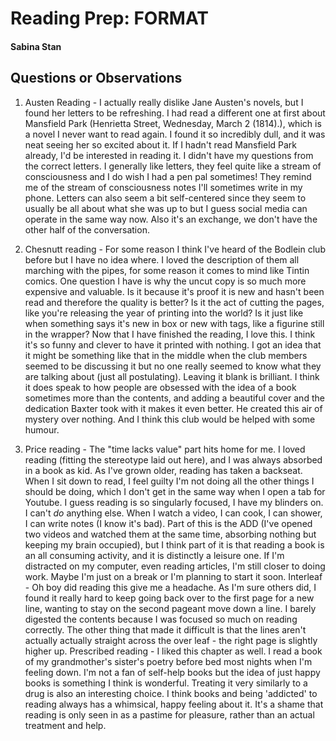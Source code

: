 # Reading Prep: FORMAT

#### Sabina Stan

## Questions or Observations

1. Austen Reading - I actually really dislike Jane Austen's novels, but I found her letters to be refreshing. I had read a different one at first about Mansfield Park (Henrietta Street, Wednesday, March 2 (1814).), which is a novel I never want to read again. I found it so incredibly dull, and it was neat seeing her so excited about it. If I hadn't read Mansfield Park already, I'd be interested in reading it. 
I didn't have my questions from the correct letters. I generally like letters, they feel quite like a stream of consciousness and I do wish I had a pen pal sometimes! They remind me of the stream of consciousness notes I'll sometimes write in my phone. Letters can also seem a bit self-centered since they seem to usually be all about what she was up to but I guess social media can operate in the same way now. Also it's an exchange, we don't have the other half of the conversation.

2. Chesnutt reading - For some reason I think I've heard of the Bodlein club before but I have no idea where. I loved the description of them all marching with the pipes, for some reason it comes to mind like Tintin comics. One question I have is why the uncut copy is so much more expensive and valuable. Is it because it's proof it is new and hasn't been read and therefore the quality is better? Is it the act of cutting the pages, like you're releasing the year of printing into the world? Is it just like when something says it's new in box or new with tags, like a figurine still in the wrapper? 
Now that I have finished the reading, I love this. I think it's so funny and clever to have it printed with nothing. I got an idea that it might be something like that in the middle when the club members seemed to be discussing it but no one really seemed to know what they are talking about (just all postulating). Leaving it blank is brilliant. I think it does speak to how people are obsessed with the idea of a book sometimes more than the contents, and adding a beautiful cover and the dedication Baxter took with it makes it even better. He created this air of mystery over nothing. And I think this club would be helped with some humour. 

3. Price reading - The "time lacks value" part hits home for me. I loved reading (fitting the stereotype laid out here), and I was always absorbed in a book as kid. As I've grown older, reading has taken a backseat. When I sit down to read, I feel guilty I'm not doing all the other things I should be doing, which I don't get in the same way when I open a tab for Youtube. I guess reading is so singularly focused, I have my blinders on. I can't *do* anything else. When I watch a video, I can cook, I can shower, I can write notes (I know it's bad). Part of this is the ADD (I've opened two videos and watched them at the same time, absorbing nothing but keeping my brain occupied), but I think part of it is that reading a book is an all consuming activity, and it is distinctly a leisure one. If I'm distracted on my computer, even reading articles, I'm still closer to doing work. Maybe I'm just on a break or I'm planning to start it soon. 
Interleaf - Oh boy did reading this give me a headache. As I'm sure others did, I found it really hard to keep going back over to the first page for a new line, wanting to stay on the second pageant move down a line. I barely digested the contents because I was focused so much on reading correctly. The other thing that made it difficult is that the lines aren't actually actually straight across the over leaf - the right page is slightly higher up. 
Prescribed reading - I liked this chapter as well. I read a book of my grandmother's sister's poetry before bed most nights when I'm feeling down. I'm not a fan of self-help books but the idea of just happy books is something I think is wonderful. Treating it very similarly to a drug is also an interesting choice. I think books and being 'addicted' to reading always has a whimsical, happy feeling about it. It's a shame that reading is only seen in as a pastime for pleasure, rather than an actual treatment and help.

